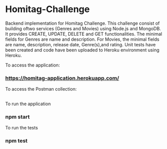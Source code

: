 # Homitag-Challenge
Backend implementation for Homitag Challenge. This challenge consist of building oftwo services (Genres and Movies) using Node.js and MongoDB. It provides CREATE, UPDATE, DELETE and GET functionalities. The minimal fields for Genres are name and description. For Movies, the minimal fields are name, description, release date, Genre(s),and rating. Unit tests have been created and code have been uploaded to Heroku environment using Heroku.

To access the application:
### https://homitag-application.herokuapp.com/

To access the Postman collection:
## 

To run the application
### npm start

To run the tests
### npm test
